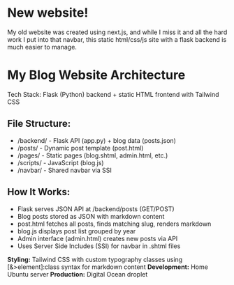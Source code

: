 # New website!

My old website was created using next.js, and while I miss it and all the hard work I put into that navbar, this static html/css/js site with a flask backend is much easier to manage. 

# My Blog Website Architecture
Tech Stack: Flask (Python) backend + static HTML frontend with Tailwind CSS
## File Structure:
- /backend/ - Flask API (app.py) + blog data (posts.json)
- /posts/ - Dynamic post template (post.html)
- /pages/ - Static pages (blog.shtml, admin.html, etc.)
- /scripts/ - JavaScript (blog.js)
- /navbar/ - Shared navbar via SSI

## How It Works:

- Flask serves JSON API at /backend/posts (GET/POST)
- Blog posts stored as JSON with markdown content
- post.html fetches all posts, finds matching slug, renders markdown
- blog.js displays post list grouped by year
- Admin interface (admin.html) creates new posts via API
- Uses Server Side Includes (SSI) for navbar in .shtml files

**Styling:** Tailwind CSS with custom typography classes using [&>element]:class syntax for markdown content
**Development:** Home Ubuntu server
**Production:** Digital Ocean droplet

